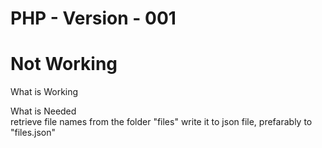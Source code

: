 # PHP - Version - 001

# Not Working


What is Working <br>




What is Needed <br>
retrieve file names from the folder "files"
write it to json file, prefarably to "files.json"
